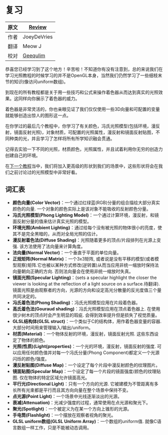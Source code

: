 # 复习

原文     | [Review](http://learnopengl.com/#!Lighting/Review)
      ---|---
作者     | JoeyDeVries
翻译     | Meow J
校对     | [Geequlim](http://geequlim.com)

恭喜您已经学习到了这个地方！辛苦啦！不知道你有没有注意到，总的来说我们在学习光照教程的时候学习的并不是OpenGL本身，当然我们仍然学习了一些细枝末节的知识(像访问uniform数组)。

到现在的所有教程都是关于用一些技巧和公式来操作着色器从而达到真实的光照效果。这同样向你展示了着色器的威力。

着色器是非常灵活的，你也亲眼见证了我们仅仅使用一些3D向量和可配置的变量就能够创造出惊人的图形这一点。

在你学过的最后几个教程中，你学习了有关颜色，冯氏光照模型(包括环境，漫反射，镜面反射光照)，对象材质，可配置的光照属性，漫反射和镜面反射贴图，不同种类的光，并且学习了怎样将所有所学知识融会贯通。

记得去实验一下不同的光照，材质颜色，光照属性，并且试着利用你无穷的创造力创建自己的环境。

在[下一个教程](http://learnopengl-cn.readthedocs.org/zh/latest/03%20Model%20Loading/01%20Assimp/)当中，我们将加入更高级的形状到我们的场景中，这些形状将会在我们之前讨论过的光照模型中非常好看。

## 词汇表


- **颜色向量(Color Vector)**：一个通过红绿蓝(RGB)分量的组合描绘大部分真实颜色的向量. 一个对象的颜色实际上是该对象不能吸收的反射颜色分量。
- **冯氏光照模型(Phong Lighting Model)**：一个通过计算环境，漫反射，和镜面反射分量的值来估计真实光照的模型。
- **环境光照(Ambient Lighting)**：通过给每个没有被光照的物体很小的亮度，使其不是完全黑暗的，从而对全局光照的估计。
- **漫反射着色法(Diffuse Shading)**：光照随着更多的顶点/片段排列在光源上变强. 该方法使用了法向量来计算角度。
- **法向量(Normal Vector)**：一个垂直于平面的单位向量。
- **正规矩阵(Normal Matrix)**：一个3x3矩阵, 或者说是没有平移的模型(或者模型观察)矩阵.它也被以某种方式修改(逆转置)从而当应用非统一缩放时保持法向量朝向正确的方向. 否则法向量会在使用非统一缩放时失真。
- **镜面光照(Specular Lighting)**：(sets a specular highlight the closer the viewer is looking at the reflection of a light source on a surface.待翻译). 镜面光照是由观察者的方向，光源的方向和设定高光分散量的反光度值三个量共同决定的。
- **冯氏着色法(Phong Shading)**：冯氏光照模型应用在片段着色器。
- **高氏着色法(Gouraud shading)**：冯氏光照模型应用在顶点着色器上. 在使用很少树木的顶点时会产生明显的瑕疵. 会得到效率提升但是损失了视觉质量。
- **GLSL结构体(GLSL struct)**：一个类似于C的结构体，用作着色器变量的容器. 大部分时间用来管理输入/输出/uniform。
- **材质(Material)**：一个物体反射的环境，漫反射，镜面反射光照. 这些东西设定了物体的颜色。
- **光照(性质)(Light(properties)**：一个光的环境，漫反射，镜面反射的强度. 可以应用任何颜色值并对每一个冯氏分量(Phong Component)都定义一个光源闪烁的颜色/强度。
- **漫反射贴图(Diffuse Map)**：一个设定了每个片段中漫反射颜色的纹理图片。
- **镜面贴图(Specular Map)**：一个设定了每一个片段的镜面强度/颜色的纹理贴图. 仅在物体的特定区域允许镜面高光。
- **平行光(Directional Light)**：只有一个方向的光源. 它被建模为不管距离有多长所有光束都是平行而且其方向向量在整个场景中保持不变。
- **点光源(Point Light)**：一个场景中光线逐渐淡出的光源。
- **衰减(Attenuation)**：光减少强度的过程，通常使用在点光源和聚光下。
- **聚光(Spotlight)**：一个被定义为在某一个方向上锥形的光源。
- **手电筒(Flashlight)**：一个摆放在观察者视角的聚光。
- **GLSL uniform数组(GLSL Uniform Array)**：一个数组的uniform值. 就像C语言数组一样工作，只是不能被动态调用。